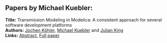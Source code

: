 <h2>Papers by Michael Kuebler:</h2>
<p>
<b>Title:</b> Transmission Modeling in Modelica: A consistent approach for several software development platforms<br />
<b>Authors:</b> <a href="../authors/author_169.html">Jochen Köhler</a>, <a href="../authors/author_176.html">Michael Kuebler</a> and <a href="../authors/author_163.html">Julian King</a><br />
<b>Links:</b> <a href="../abstracts/abstract_27.pdf">Abstract</a>, <a href="../submissions/ECP14096259_KohlerKueblerKing.pdf">Full paper</a>
</p>